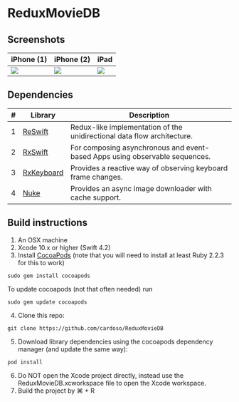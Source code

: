 # ReduxMovieDB

## Screenshots
|iPhone (1)|iPhone (2)|iPad|
|----------|----------|----|
|![](screenshots/screen_iphone_1.png)|![](screenshots/screen_iphone_2.png)|![](screenshots/screen_ipad_1.png)|

## Dependencies
|#|Library|Description|
|-|-|-|
|1|[ReSwift](https://github.com/ReSwift/ReSwift)|Redux-like implementation of the unidirectional data flow architecture.|
|2|[RxSwift](https://github.com/ReactiveX/RxSwift)|For composing asynchronous and event-based Apps using observable sequences.|
|3|[RxKeyboard](https://github.com/RxSwiftCommunity/RxKeyboard)|Provides a reactive way of observing keyboard frame changes.|
|4|[Nuke](https://github.com/kean/Nuke)|Provides an async image downloader with cache support.|

## Build instructions

1. An OSX machine
2. Xcode 10.x or higher (Swift 4.2)
3. Install [CocoaPods](https://cocoapods.org/) (note that you will need to install at least Ruby 2.2.3 for this to work)
```
sudo gem install cocoapods
```
To update cocoapods (not that often needed) run
```
sudo gem update cocoapods
```
4. Clone this repo:
```
git clone https://github.com/cardoso/ReduxMovieDB
```
5. Download library dependencies using the cocoapods dependency manager (and update the same way):
```
pod install
```
6. Do NOT open the Xcode project directly, instead use the ReduxMovieDB.xcworkspace file to open the Xcode workspace.
7. Build the project by ⌘ + R
